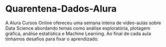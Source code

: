 # Quarentena-Dados-Alura
A Alura Cursos Online ofereceu uma semana inteira de vídeo-aulas sobre Data Science abordando temas como análise exploratória, plotagem gráfica, análise estatística e Machine Learning. Ao final de cada aula tínhamos desafios para fixar o aprendizado.
